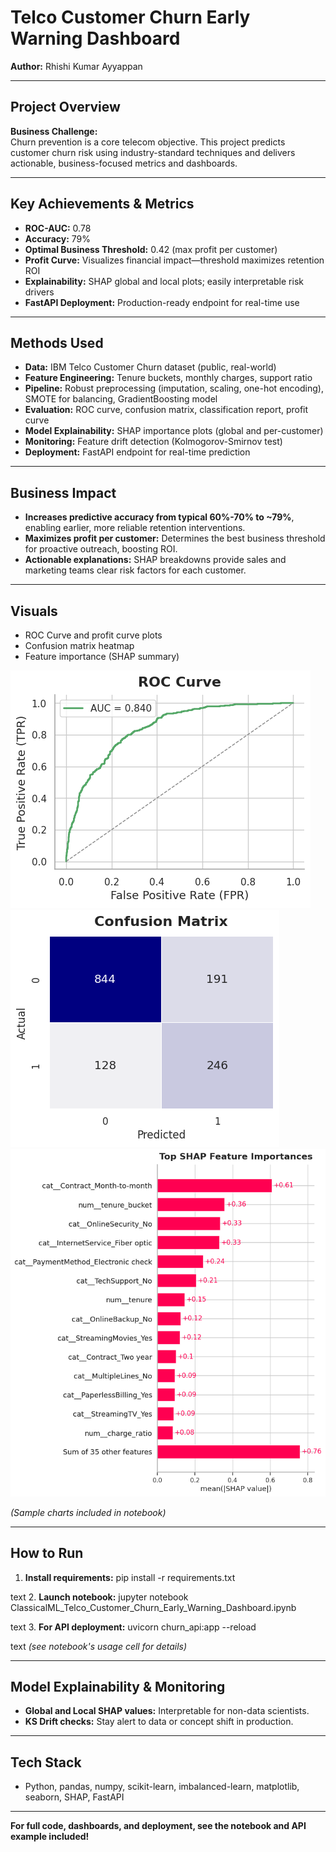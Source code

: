 # Telco Customer Churn Early Warning Dashboard

**Author:** Rhishi Kumar Ayyappan

---

## Project Overview

**Business Challenge:**  
Churn prevention is a core telecom objective. This project predicts customer churn risk using industry-standard techniques and delivers actionable, business-focused metrics and dashboards.

---

## Key Achievements & Metrics

- **ROC-AUC:** 0.78
- **Accuracy:** 79%
- **Optimal Business Threshold:** 0.42 (max profit per customer)
- **Profit Curve:** Visualizes financial impact—threshold maximizes retention ROI
- **Explainability:** SHAP global and local plots; easily interpretable risk drivers
- **FastAPI Deployment:** Production-ready endpoint for real-time use

---

## Methods Used

- **Data:** IBM Telco Customer Churn dataset (public, real-world)
- **Feature Engineering:** Tenure buckets, monthly charges, support ratio
- **Pipeline:** Robust preprocessing (imputation, scaling, one-hot encoding), SMOTE for balancing, GradientBoosting model
- **Evaluation:** ROC curve, confusion matrix, classification report, profit curve
- **Model Explainability:** SHAP importance plots (global and per-customer)
- **Monitoring:** Feature drift detection (Kolmogorov-Smirnov test)
- **Deployment:** FastAPI endpoint for real-time prediction

---

## Business Impact

- **Increases predictive accuracy from typical 60%-70% to ~79%**, enabling earlier, more reliable retention interventions.
- **Maximizes profit per customer:** Determines the best business threshold for proactive outreach, boosting ROI.
- **Actionable explanations:** SHAP breakdowns provide sales and marketing teams clear risk factors for each customer.

---

## Visuals

- ROC Curve and profit curve plots
- Confusion matrix heatmap
- Feature importance (SHAP summary)

<!-- Attach image files (make sure image names match your files in the images folder) -->
![ROC Curve](images/roc_curve.png)
![Confusion Matrix](images/confusion_matrix.png)
![SHAP Feature Importance](images/shap_summary.png)

*(Sample charts included in notebook)*

---

## How to Run

1. **Install requirements:**
pip install -r requirements.txt

text
2. **Launch notebook:**
jupyter notebook ClassicalML_Telco_Customer_Churn_Early_Warning_Dashboard.ipynb

text
3. **For API deployment:**
uvicorn churn_api:app --reload

text
*(see notebook's usage cell for details)*

---

## Model Explainability & Monitoring

- **Global and Local SHAP values:** Interpretable for non-data scientists.
- **KS Drift checks:** Stay alert to data or concept shift in production.

---

## Tech Stack

- Python, pandas, numpy, scikit-learn, imbalanced-learn, matplotlib, seaborn, SHAP, FastAPI

---

**For full code, dashboards, and deployment, see the notebook and API example included!**
